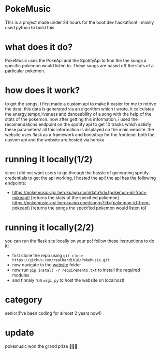 # PokeMusic
This is a project made under 24 hours for the boot.dev hackathon! I mainly used python to build this.
# what does it do?
PokeMusic uses the PokeApi and the SpotifyApi to find the the songs a specific pokemon would listen to. These songs are based off the stats of a particular pokemon.
# how does it work?
to get the songs, i first made a custom api to make it easier for me to retrive the data. this data is generated via an algorithm which i wrote. it calculates the energy,tempo,liveness and danceability of a song with the help of the stats of the pokemon.
now after getting this information, i used the recomendations endpoint on the spotify api to get 10 tracks which satisfy these parameters!
all this information is displayed on the main website. the website uses flask as a framework and bootstrap for the frontend. both the custom api and the website are hosted via heroku
# running it locally(1/2)
since i did not want users to go through the hassle of generating spotify credentials to get the api working, i hosted the api!
the api has the following endpoints:
- https://pokemusic-api.herokuapp.com/data?id={pokemon-id-from-pokeapi} [returns the stats of the specified pokemon]
 https://pokemusic-api.herokuapp.com/songs?id={pokemon-id-from-pokeapi} [returns the songs the specified pokemon would listen to]
# running it locally(2/2)
you can run the flask site locally on your pc! follow these instructions to do it!
- first clone the repo using `git clone https://github.com/realhardik18/PokeMusic.git`
- now navigate to the [website](https://github.com/realhardik18/PokeMusic/tree/main/website) folder
- now run `pip install -r requirements.txt` to install the required modules
- and finnaly run `wsgi.py` to host the website on localhost! 

# category
senior(i've been coding for almost 2 years now!)

# update
pokemusic won the grand prize 🥳🥳🥳
